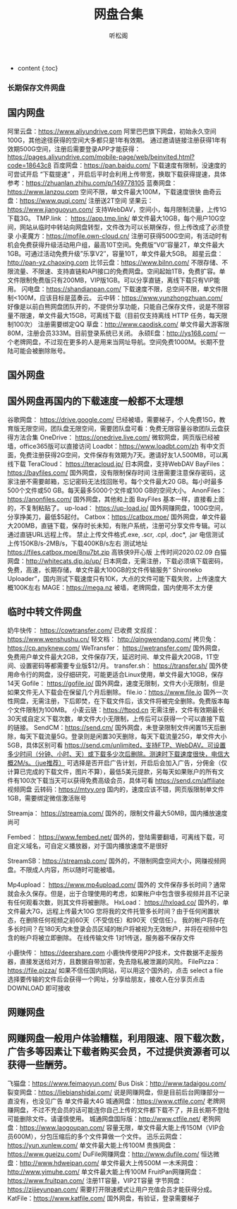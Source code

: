 ﻿---
layout: post
title:  "网盘合集"
categories: 网盘 合集
tags: 网盘 合集
author: 听松阁
---

* content
{:toc}



### 长期保存文件网盘
## 国内网盘
阿里云盘：https://www.aliyundrive.com 阿里巴巴旗下网盘，初始永久空间100G，其他途径获得的空间大多都只是1年有效期。
通过邀请链接注册获得1年有效期500G空间，注册后需要登录APP才能获得：https://pages.aliyundrive.com/mobile-page/web/beinvited.html?code=18643c8
百度网盘：https://pan.baidu.com/ 下载速度有限制，没速度的可尝试开启 “下载提速” ，开启后平时会利用上传带宽，换取下载获得提速，具体参考：https://zhuanlan.zhihu.com/p/149778105
蓝奏网盘：https://www.lanzou.com 空间不限，单文件最大100M，下载速度很快
曲奇云盘：https://www.quqi.com/ 注册送2T空间
坚果云： https://www.jianguoyun.com/ 支持WebDAV，空间小，每月限制流量，上传1G下载3G。
TMP.link ： https://app.tmp.link/ 单文件最大10GB，每个用户10G空间，网站从临时中转站向网盘转型，文件改为可以长期保存，但上传改成了必须登录
小麦魔方：https://mofile.own-cloud.cn/ 注册可获得500G空间，有活动时有机会免费获得升级活动用户组，最高10T空间。免费版”V0″容量2T，单文件最大1GB。可通过活动免费升级”乐享V2″，容量10T，单文件最大5GB。
超星云盘：http://pan-yz.chaoxing.com
比邻云盘：https://www.bilnn.com/ 不限存储、不限流量、不限速、支持直链和API接口的免费网盘。空间起始1TB，免费扩容。单文件限制免费版只有200MB，VIP版1GB。可以分享直链，离线下载只有VIP能用。
闪电盘：https://shandianpan.com/ 下载速度不限，总空间不限，单文件限制<100M，应该目标是蓝奏云。
云中转：https://www.yunzhongzhuan.com/ 好像是以前白熊网盘团队开的，不提供分享功能，只能自己保存文件，说是不限容量不限速，单文件最大15GB，可离线下载（目前仅支持离线 HTTP 任务，每天限制100次）
注册需要绑定QQ
草盘：http://www.caodisk.com/ 单文件最大游客限80M，注册会员333M。目前登录系统已关闭。
永硕E盘：http://ys168.com/ 一个老牌网盘，不过现在更多的人是用来当网址导航。空间免费1000M。长期不登陆可能会被删除账号。

## 国外网盘
## 国外网盘再国内的下载速度一般都不太理想

谷歌网盘： https://drive.google.com/ 已经被墙，需要梯子，个人免费15G，教育版无限空间，团队盘无限空间，需要团队盘可看：免费无限容量谷歌团队云盘获得方法合集
OneDrive： https://onedrive.live.com/ 微软网盘，网页版已经被墙，office365版可以直接访问
Loadbt：https://www.loadbt.com/zh 有中文页面，免费注册获得2G空间，文件保存有效期为7天。邀请好友1人500MB，可以离线下载
TeraCloud： https://teracloud.jp/ 日本网盘，支持WebDAV
BayFiles： https://bayfiles.com/ 国外网盘，没有限制保存时间
注册需要注意保存密码，这家注册不需要邮箱，忘记密码无法找回账号。每个文件最大20 GB。每小时最多500个文件或50 GB。每天最多5000个文件或100 GB的空间大小。
AnonFiles： https://anonfiles.com/ 国外网盘，其他和上面 BayFiles 基本一样，直接看上面的，不复制粘贴了。
up-load： https://up-load.io/ 国外网赚网盘，100G空间，分享挣美刀，最低$5起付。
Catbox：https://catbox.moe/ 国外网盘，单文件最大200MB，直链下载，保存时长未知，有账户系统，注册可分享文件专辑。可以通过直链URL远程上传。
禁止上传文件格式.exe, .scr, .cpl, .doc*, .jar
电信测试上传150KB/s-2MB/s，下载400KB/s左右
测试地址 https://files.catbox.moe/8nu7bt.zip 高铁侠9开心版 上传时间2020.02.09
白猫网盘：http://whitecats.dip.jp/up/ 日本网盘，无需注册，下载必须填下载密码，免费，高速，长期存储，单文件最大100GB的文件传输服务“ Shironeko Uploader”，国内测试下载速度只有10K，大点的文件可能下载失败，上传速度大概100K左右
MAGE：https://mega.nz 被墙，老牌网盘，国内使用不太方便

## 临时中转文件网盘
奶牛快传： https://cowtransfer.com/ 已收费
文叔叔： https://www.wenshushu.cn/
轻文档： http://qingwendang.com/
拷贝兔： https://cp.anyknew.com/
WeTransfer： https://wetransfer.com/ 国外网盘，免费用户单文件最大2GB，文件保存7天，延迟时间、单文件最大20GB，1T空间、设置密码等都需要专业版$12/月。
transfer.sh： https://transfer.sh/ 国外使用命令行的网盘，没仔细研究，可能更适合Linux使用，单文件最大10GB，保存14天
Gofile： https://gofile.io/ 国外网盘，速度无限制，文件大小无限制，但是如果文件无人下载会在保留几个月后删除。
file.io：https://www.file.io 国外一次性网盘，无需注册，下后即焚，在下载文件后，该文件将被完全删除。免费版本每个文件限制为100MB。
小麦云链：https://ftpod.cn 无需注册，文件有效期最长30天或自定义下载次数，单文件大小无限制，上传后可以获得一个可以直接下载的链接。
SendCM：https://send.cm/ 国外网盘，未登录限制文件闲置15天后删除，每天下载流量5G。登录则是闲置30天删除，每天下载流量25G，单文件大小5GB，具体区别可看 https://send.cm/unlimited，支持FTP、WebDAV。可设置多少时间（分钟、小时、天）或下载多少次后删除。测速时下载速度很快，电信大概2M/s。（jue推荐）
可选择是否开启广告计划，开启后会加入广告，分佣金（仅计算已完成的下载文件，图片不算），最低5美元提款，另每天如果账户的所有文件有100次下载当天可以获得免费高级会员，具体可看 https://send.cm/affiliate
视频网盘
云转码：https://mtyy.org 国内的，速度应该不错，网页版限制单文件1GB，需要绑定微信激活账号

Streamja： https://streamja.com/ 国外的，限制文件最大50MB，国内播放速度尚可

Fembed： https://www.fembed.net/ 国外的，登陆需要翻墙，可离线下载，可自定义域名，可自定义播放器，对于国内播放速度不是很好

StreamSB：https://streamsb.com/ 国外的，不限制网盘空间大小，网赚视频网盘。不限成人内容，所以随时可能被墙。

Mp4upload： https://www.mp4upload.com/ 国外的
文件保存多长时间？通常就会永久保存。但是，出于合理使用的考虑，如果帐户中包含很多视频并且不记录有任何观看次数，则其文件将被删除。
HxLoad： https://hxload.co/ 国外的，单文件最大7G，远程上传最大10G
您将我的文件托管多长时间？由于任何闲置状态，在删除任何视频之前60天（不受信任）和90天（受信任）。
我的帐户将存在多长时间？在180天内未登录会员区域的帐户将被视为无效帐户，并将在视频中包含的帐户将被立即删除。
在线传输文件
1对1传送，服务器不保存文件

小鹿快传： https://deershare.com 小鹿快传使用P2P技术，文件数据不走服务器，直接发送给对方，且数据自带加密，免去隐私被泄漏的风险。
FilePizza： https://file.pizza/ 如果不信任国内网站，可以用这个国外的，点击 select a file 选择要传输的文件后会获得一个网址，分享给朋友，接收人在分享页点击 DOWNLOAD 即可接收

## 网赚网盘
## 网赚网盘一般用户体验糟糕，利用限速、限下载次数，广告多等因素让下载者购买会员，不过提供资源者可以获得一些酬劳。

飞猫盘：https://www.feimaoyun.com/
Bus Disk：http://www.tadaigou.com/
裂变网盘：https://liebianshidai.com/ 说是网赚网盘，但是目前后台网赚部分一直没有，也没见广告
单文件最大4G
城通网盘：https://www.ctfile.com/ 老牌网赚网盘，不过不充会员的话可能连你自己上传的文件都下载不了，并且长期不登陆可能删除文件。请谨慎使用。
城通网盘国际版：http://www.ctfile.net/
老狗网盘：https://www.laogoupan.com/
容量无限，单文件最大能上传150M（VIP会员600M），分包压缩后的多个文件算做一个文件。
迅乐云网盘：https://yun.xunlew.com/
单文件最大能上传100M
贵族网盘：https://www.gueizu.com/
DuFile网赚网盘：http://www.dufile.com/
恒达微盘：http://www.hdweipan.com/
单文件最大上传500M
一木禾网盘：http://www.yimuhe.com/
单文件最大能上传100M
FruitPan网赚网盘：https://www.fruitpan.com/
注册1T容量，VIP2T容量
字节网盘：https://zijieyunpan.com/
需要打开限速模式让用户充值会员才能获得分成。
KatFile：https://www.katfile.com/ 国外网盘，有验证，登录需要梯子